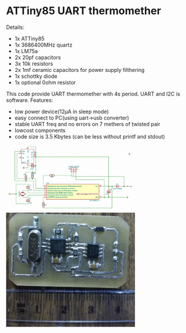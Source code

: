 ATTiny85 UART thermomether
=====================================================

Details:
* 1x ATTiny85
* 1x 3686400MHz quartz
* 1x LM75a
* 2x 20pf capacitors
* 3x 10k resistors
* 2x 1mf ceramic capacitors for power supply filthering
* 1x schottky diode
* 1x optional 0ohm resistor

This code provide UART thermomether with 4s period. UART and I2C is software.
Features:
* low power device(12µA in sleep mode)
* easy connect to PC(using uart->usb converter)
* stable UART freq and no errors on 7 methers of twisted pair
* lowcost components
* code size is 3.5 Kbytes (can be less without printf and stdout)

<img src="/img/cheme.png" width="350"/>
<img src="/img/photo.png" width="350"/>
